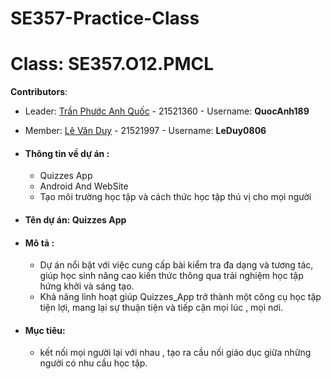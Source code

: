 # SE357-Practice-Class

# **Class**: SE357.O12.PMCL

**Contributors**:
  * Leader: [Trần Phước Anh Quốc](https://github.com/QuocAnh189) - 21521360 - Username: **QuocAnh189**
  * Member: [Lê Văn Duy](https://github.com/LeDuy0806) - 21521997 - Username: **LeDuy0806**


* #### Thông tin về dự án :
  * Quizzes App
  * Android And WebSite
  * Tạo môi trường học tập và cách thức học tập thú vị cho mọi người

* #### Tên dự án: Quizzes App 
* #### Mô tả :
   * Dự án nổi bật với việc cung cấp bài kiểm tra đa dạng và tương tác, giúp học sinh nâng cao kiến thức thông qua trải nghiệm học tập hứng khởi và sáng tạo.
   * Khả năng linh hoạt giúp Quizzes_App trở thành một công cụ học tập tiện lợi, mang lại sự thuận tiện và tiếp cận mọi lúc , mọi nơi. 
* #### Mục tiêu:
  * kết nối mọi người lại với nhau , tạo ra cầu nối giáo dục giữa những người có nhu cầu học tập.

